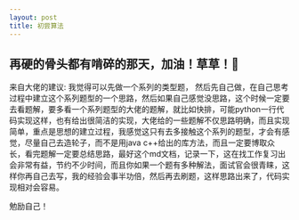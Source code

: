 ```yaml
---
layout: post
title: 初尝算法 
---
```

再硬的骨头都有啃碎的那天，加油！草草！💪
----
来自大佬的建议:
    我觉得可以先做一个系列的类型题， 然后先自己做，在自己思考过程中建立这个系列题型的一个思路，然后如果自己感觉没思路，这个时候一定要去看题解，要多看一个系列题型的大佬的题解，就比如快排，可能python一行代码实现这样，也有给出很简洁的实现，大佬给的一些题解不仅思路明确，而且实现简单，重点是思想的建立过程，我感觉这只有去多接触这个系列的题型，才会有感觉，尽量自己去造轮子，而不是用java c++给出的库方法，而且一定要博取众长，看完题解一定要总结思路，最好这个md文档，记录一下，这在找工作复习出会非常有益，节约不少时间，而且你如果一个题有多种解法，面试官会很青睐，这样你再自己去写，我的经验会事半功倍，然后再去刷题，这样思路出来了，代码实现相对会容易。
    
勉励自己！
